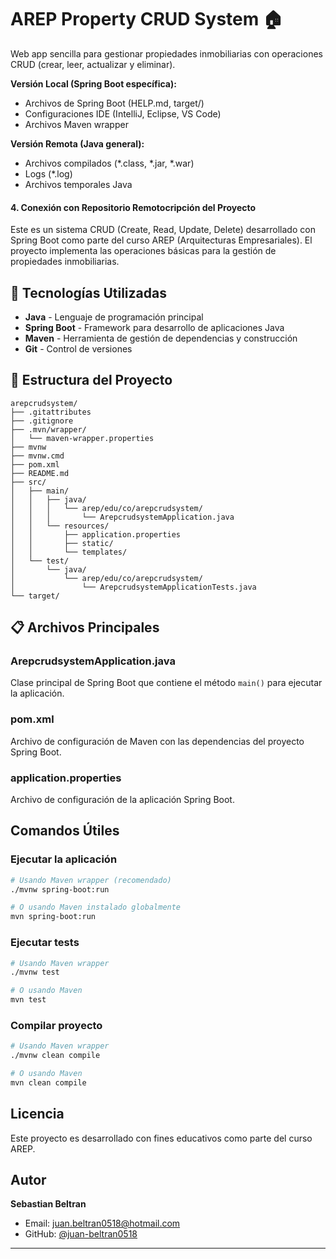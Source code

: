 # AREP Property CRUD System 🏠

Web app sencilla para gestionar propiedades inmobiliarias con operaciones CRUD (crear, leer, actualizar y eliminar).

**Versión Local (Spring Boot específica):**
- Archivos de Spring Boot (HELP.md, target/)
- Configuraciones IDE (IntelliJ, Eclipse, VS Code)
- Archivos Maven wrapper

**Versión Remota (Java general):**
- Archivos compilados (*.class, *.jar, *.war)
- Logs (*.log)
- Archivos temporales Java

#### 4. Conexión con Repositorio Remotocripción del Proyecto

Este es un sistema CRUD (Create, Read, Update, Delete) desarrollado con Spring Boot como parte del curso AREP (Arquitecturas Empresariales). El proyecto implementa las operaciones básicas para la gestión de propiedades inmobiliarias.

## 🚀 Tecnologías Utilizadas

- **Java** - Lenguaje de programación principal
- **Spring Boot** - Framework para desarrollo de aplicaciones Java
- **Maven** - Herramienta de gestión de dependencias y construcción
- **Git** - Control de versiones

## 📁 Estructura del Proyecto

```
arepcrudsystem/
├── .gitattributes
├── .gitignore
├── .mvn/wrapper/
│   └── maven-wrapper.properties
├── mvnw
├── mvnw.cmd
├── pom.xml
├── README.md
├── src/
│   ├── main/
│   │   ├── java/
│   │   │   └── arep/edu/co/arepcrudsystem/
│   │   │       └── ArepcrudsystemApplication.java
│   │   └── resources/
│   │       ├── application.properties
│   │       ├── static/
│   │       └── templates/
│   └── test/
│       └── java/
│           └── arep/edu/co/arepcrudsystem/
│               └── ArepcrudsystemApplicationTests.java
└── target/
```

## 📋 Archivos Principales

### ArepcrudsystemApplication.java
Clase principal de Spring Boot que contiene el método `main()` para ejecutar la aplicación.

### pom.xml
Archivo de configuración de Maven con las dependencias del proyecto Spring Boot.

### application.properties
Archivo de configuración de la aplicación Spring Boot.

## Comandos Útiles

### Ejecutar la aplicación
```bash
# Usando Maven wrapper (recomendado)
./mvnw spring-boot:run

# O usando Maven instalado globalmente
mvn spring-boot:run
```

### Ejecutar tests
```bash
# Usando Maven wrapper
./mvnw test

# O usando Maven
mvn test
```

### Compilar proyecto
```bash
# Usando Maven wrapper
./mvnw clean compile

# O usando Maven
mvn clean compile
```

## Licencia

Este proyecto es desarrollado con fines educativos como parte del curso AREP.

## Autor

**Sebastian Beltran**
- Email: juan.beltran0518@hotmail.com
- GitHub: [@juan-beltran0518](https://github.com/juan-beltran0518)

---


